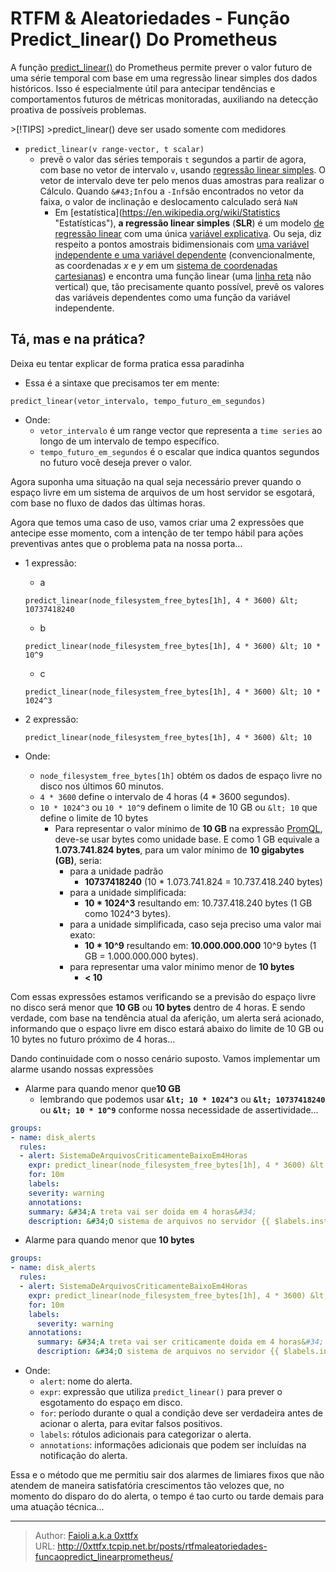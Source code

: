 # RTFM &amp; Aleatoriedades - Função  Predict_linear() Do Prometheus


A função [predict_linear()](https://prometheus.io/docs/prometheus/latest/querying/functions/#predict_linear) do Prometheus permite prever o valor futuro de uma série temporal com base em uma regressão linear simples dos dados históricos. Isso é especialmente útil para antecipar tendências e comportamentos futuros de métricas monitoradas, auxiliando na detecção proativa de possíveis problemas.

&gt;[!TIPS]
&gt;predict_linear() deve ser usado somente com medidores

- `predict_linear(v range-vector, t scalar)`
  - prevê o valor das séries temporais `t` segundos a partir de agora, com base no vetor de intervalo `v`, usando [regressão linear simples](https://en.wikipedia.org/wiki/Simple_linear_regression). O vetor de intervalo deve ter pelo menos duas amostras para realizar o Cálculo. Quando `&#43;Inf`ou a `-Inf`são encontrados no vetor da faixa, o valor de inclinação e deslocamento calculado será `NaN`
    - Em [estatística](https://en.wikipedia.org/wiki/Statistics &#34;Estatísticas&#34;), **a regressão linear simples** (**SLR**) é um modelo [de regressão linear](https://en.wikipedia.org/wiki/Linear_regression) com uma única [variável explicativa](https://en.wikipedia.org/wiki/Covariate). Ou seja, diz respeito a pontos amostrais bidimensionais com [uma variável independente e uma variável dependente](https://en.wikipedia.org/wiki/Dependent_and_independent_variables) (convencionalmente, as coordenadas *x* e *y* em um [sistema de coordenadas cartesianas](https://en.wikipedia.org/wiki/Cartesian_coordinate_system)) e encontra uma função linear (uma [linha reta](https://en.wikipedia.org/wiki/Straight_line) não vertical) que, tão precisamente quanto possível, prevê os valores das variáveis dependentes como uma função da variável independente.

## Tá, mas e na prática?

Deixa eu tentar explicar de forma pratica essa paradinha

- Essa é a sintaxe que precisamos ter em mente:

``` promql
predict_linear(vetor_intervalo, tempo_futuro_em_segundos)
```

- Onde:
  - `vetor_intervalo` é um range vector que representa a `time series` ao longo de um intervalo de tempo específico.
  - `tempo_futuro_em_segundos` é o escalar que indica quantos segundos no futuro você deseja prever o valor.

Agora suponha uma situação na qual seja necessário prever quando o espaço livre em um sistema de arquivos de um host servidor se esgotará, com base no fluxo de dados das últimas horas.

Agora que temos uma caso de uso, vamos criar uma 2 expressões que antecipe esse momento, com a intenção de ter tempo hábil para ações preventivas antes que o problema pata na nossa porta...

- 1 expressão:
  - a

  ```promql
  predict_linear(node_filesystem_free_bytes[1h], 4 * 3600) &lt; 10737418240
  ```

  - b

  ```promql
  predict_linear(node_filesystem_free_bytes[1h], 4 * 3600) &lt; 10 * 10^9
  ```

  - c

  ```promql
  predict_linear(node_filesystem_free_bytes[1h], 4 * 3600) &lt; 10 * 1024^3
  ```
- 2 expressão:

  ```promql
  predict_linear(node_filesystem_free_bytes[1h], 4 * 3600) &lt; 10
  ```

- Onde:
  - `node_filesystem_free_bytes[1h]` obtém os dados de espaço livre no disco nos últimos 60 minutos.
  - `4 * 3600` define o intervalo de 4 horas (4 * 3600 segundos).
  - `10 * 1024^3` ou `10 * 10^9` definem o limite de 10 GB ou `&lt; 10` que define o limite de 10 bytes 
    - Para representar o valor mínimo de **10 GB** na expressão [PromQL](https://prometheus.io/docs/prometheus/latest/querying/basics/), deve-se usar bytes como unidade base. E como 1 GB equivale a **1.073.741.824 bytes**, para um valor mínimo de **10 gigabytes (GB)**, seria:
      - para a unidade padrão
        - **10737418240** (10 * 1.073.741.824 = 10.737.418.240 bytes)
      - para a unidade simplificada:
        - **10 * 1024^3** resultando em: 10.737.418.240 bytes (1 GB como 1024\^3 bytes).
      - para a unidade simplificada, caso seja preciso uma valor mai exato:
        - **10 * 10^9** resultando em: **10.000.000.000** 10^9 bytes (1 GB = 1.000.000.000 bytes).
      - para representar uma valor minimo menor de **10 bytes**
        - **&lt; 10**

Com essas expressões estamos verificando se a previsão do espaço livre no disco será menor que **10 GB** ou **10 bytes** dentro de 4 horas. E sendo verdade, com base na tendência atual da aferição, um alerta será acionado, informando que o espaço livre em disco estará abaixo do limite de 10 GB ou 10 bytes no futuro próximo de 4 horas...

Dando continuidade com o nosso cenário suposto. Vamos implementar um alarme usando nossas expressões

- Alarme para quando menor que**10 GB**
  - lembrando que podemos usar **`&lt; 10 * 1024^3`** ou **`&lt; 10737418240`** ou **`&lt; 10 * 10^9`** conforme nossa necessidade de assertividade...
   
```yaml
groups:
- name: disk_alerts
  rules:
  - alert: SistemaDeArquivosCriticamenteBaixoEm4Horas
    expr: predict_linear(node_filesystem_free_bytes[1h], 4 * 3600) &lt; 10 * 1024^3
    for: 10m
    labels:
    severity: warning
    annotations:
    summary: &#34;A treta vai ser doida em 4 horas&#34;
    description: &#34;O sistema de arquivos no servidor {{ $labels.instance }} terá menos de 10 GBytes disponíveis em 4 horas.&#34;
```

- Alarme para quando menor que **10 bytes**

```yaml
groups:
- name: disk_alerts
  rules:
  - alert: SistemaDeArquivosCriticamenteBaixoEm4Horas
    expr: predict_linear(node_filesystem_free_bytes[1h], 4 * 3600) &lt; 10
    for: 10m
    labels:
      severity: warning
    annotations:
      summary: &#34;A treta vai ser criticamente doida em 4 horas&#34;
      description: &#34;O sistema de arquivos no servidor {{ $labels.instance }} terá menos de 10 bytes disponíveis em 4 horas.&#34;
```

- Onde:
  - `alert`: nome do alerta.
  - `expr`: expressão que utiliza `predict_linear()` para prever o esgotamento do espaço em disco.
  - `for`: período durante o qual a condição deve ser verdadeira antes de acionar o alerta, para evitar falsos positivos.
  - `labels`: rótulos adicionais para categorizar o alerta.
  - `annotations`: informações adicionais que podem ser incluídas na notificação do alerta.

Essa e o método que me permitiu sair dos alarmes de limiares fixos que não atendem de maneira satisfatória crescimentos tão velozes que, no momento do disparo do do alerta, o tempo é tao curto ou tarde demais para uma atuação técnica...



---

> Author: [Faioli a.k.a 0xttfx](https://github.com/0xttfx)  
> URL: http://0xttfx.tcpip.net.br/posts/rtfmaleatoriedades-funcaopredict_linearprometheus/  

